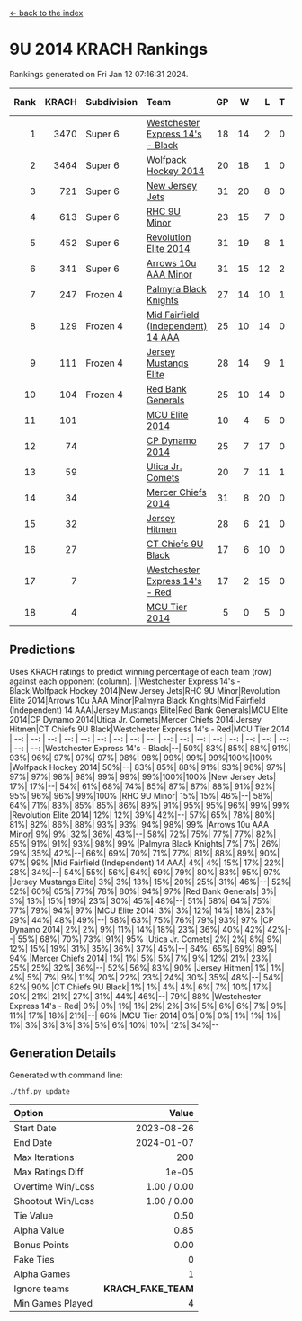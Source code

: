 [<- back to the index](readme.md)
# 9U 2014 KRACH Rankings
Rankings generated on Fri Jan 12 07:16:31 2024.

Rank|KRACH|Subdivision|Team|GP|W|L|T|OTW|OTL|SoS|Exp Wins|Win Diff
---:|---:|:---|:---|---:|---:|---:|---:|---:|---:|---:|---:|---:
1|3470|Super 6|[Westchester Express 14's - Black](https://gamesheetstats.com/seasons/3664/teams/140873/schedule)|18|14|2|0|2|0|606|16.8|-0.0
2|3464|Super 6|[Wolfpack Hockey 2014](https://gamesheetstats.com/seasons/3664/teams/140871/schedule)|20|18|1|0|0|1|543|18.8|-0.0
3|721|Super 6|[New Jersey Jets](https://gamesheetstats.com/seasons/3664/teams/140881/schedule)|31|20|8|0|3|0|592|23.9|0.0
4|613|Super 6|[RHC 9U Minor](https://gamesheetstats.com/seasons/3664/teams/140876/schedule)|23|15|7|0|1|0|627|16.9|0.0
5|452|Super 6|[Revolution Elite 2014](https://gamesheetstats.com/seasons/3664/teams/140880/schedule)|31|19|8|1|2|1|333|22.4|0.0
6|341|Super 6|[Arrows 10u AAA Minor](https://gamesheetstats.com/seasons/3664/teams/140872/schedule)|31|15|12|2|0|2|804|16.9|0.0
7|247|Frozen 4|[Palmyra Black Knights](https://gamesheetstats.com/seasons/3664/teams/140875/schedule)|27|14|10|1|1|1|458|16.4|0.0
8|129|Frozen 4|[Mid Fairfield (Independent) 14 AAA](https://gamesheetstats.com/seasons/3664/teams/140878/schedule)|25|10|14|0|1|0|732|11.9|0.0
9|111|Frozen 4|[Jersey Mustangs Elite](https://gamesheetstats.com/seasons/3664/teams/140888/schedule)|28|14|9|1|1|3|183|16.4|0.0
10|104|Frozen 4|[Red Bank Generals](https://gamesheetstats.com/seasons/3664/teams/140883/schedule)|25|10|14|0|0|1|478|10.9|0.0
11|101||[MCU Elite 2014](https://gamesheetstats.com/seasons/3664/teams/140874/schedule)|10|4|5|0|0|1|1296|4.9|0.0
12|74||[CP Dynamo 2014](https://gamesheetstats.com/seasons/3664/teams/140877/schedule)|25|7|17|0|0|1|738|7.9|0.0
13|59||[Utica Jr. Comets](https://gamesheetstats.com/seasons/3664/teams/140884/schedule)|20|7|11|1|0|1|500|8.4|0.0
14|34||[Mercer Chiefs 2014](https://gamesheetstats.com/seasons/3664/teams/140885/schedule)|31|8|20|0|1|2|203|9.9|0.0
15|32||[Jersey Hitmen](https://gamesheetstats.com/seasons/3664/teams/140879/schedule)|28|6|21|0|1|0|522|7.9|0.0
16|27||[CT Chiefs 9U Black](https://gamesheetstats.com/seasons/3664/teams/140886/schedule)|17|6|10|0|1|0|156|7.9|0.0
17|7||[Westchester Express 14's - Red](https://gamesheetstats.com/seasons/3664/teams/140887/schedule)|17|2|15|0|0|0|131|2.9|0.0
18|4||[MCU Tier 2014](https://gamesheetstats.com/seasons/3664/teams/140882/schedule)|5|0|5|0|0|0|252|0.9|0.0

## Predictions
Uses KRACH ratings to predict winning percentage of each team (row) against each opponent (column).
||Westchester Express 14's - Black|Wolfpack Hockey 2014|New Jersey Jets|RHC 9U Minor|Revolution Elite 2014|Arrows 10u AAA Minor|Palmyra Black Knights|Mid Fairfield (Independent) 14 AAA|Jersey Mustangs Elite|Red Bank Generals|MCU Elite 2014|CP Dynamo 2014|Utica Jr. Comets|Mercer Chiefs 2014|Jersey Hitmen|CT Chiefs 9U Black|Westchester Express 14's - Red|MCU Tier 2014
| --: | --: | --: | --: | --: | --: | --: | --: | --: | --: | --: | --: | --: | --: | --: | --: | --: | --: | --: 
|Westchester Express 14's - Black|--| 50%| 83%| 85%| 88%| 91%| 93%| 96%| 97%| 97%| 97%| 98%| 98%| 99%| 99%| 99%|100%|100%
|Wolfpack Hockey 2014| 50%|--| 83%| 85%| 88%| 91%| 93%| 96%| 97%| 97%| 97%| 98%| 98%| 99%| 99%| 99%|100%|100%
|New Jersey Jets| 17%| 17%|--| 54%| 61%| 68%| 74%| 85%| 87%| 87%| 88%| 91%| 92%| 95%| 96%| 96%| 99%|100%
|RHC 9U Minor| 15%| 15%| 46%|--| 58%| 64%| 71%| 83%| 85%| 85%| 86%| 89%| 91%| 95%| 95%| 96%| 99%| 99%
|Revolution Elite 2014| 12%| 12%| 39%| 42%|--| 57%| 65%| 78%| 80%| 81%| 82%| 86%| 88%| 93%| 93%| 94%| 98%| 99%
|Arrows 10u AAA Minor|  9%|  9%| 32%| 36%| 43%|--| 58%| 72%| 75%| 77%| 77%| 82%| 85%| 91%| 91%| 93%| 98%| 99%
|Palmyra Black Knights|  7%|  7%| 26%| 29%| 35%| 42%|--| 66%| 69%| 70%| 71%| 77%| 81%| 88%| 89%| 90%| 97%| 99%
|Mid Fairfield (Independent) 14 AAA|  4%|  4%| 15%| 17%| 22%| 28%| 34%|--| 54%| 55%| 56%| 64%| 69%| 79%| 80%| 83%| 95%| 97%
|Jersey Mustangs Elite|  3%|  3%| 13%| 15%| 20%| 25%| 31%| 46%|--| 52%| 52%| 60%| 65%| 77%| 78%| 80%| 94%| 97%
|Red Bank Generals|  3%|  3%| 13%| 15%| 19%| 23%| 30%| 45%| 48%|--| 51%| 58%| 64%| 75%| 77%| 79%| 94%| 97%
|MCU Elite 2014|  3%|  3%| 12%| 14%| 18%| 23%| 29%| 44%| 48%| 49%|--| 58%| 63%| 75%| 76%| 79%| 93%| 97%
|CP Dynamo 2014|  2%|  2%|  9%| 11%| 14%| 18%| 23%| 36%| 40%| 42%| 42%|--| 55%| 68%| 70%| 73%| 91%| 95%
|Utica Jr. Comets|  2%|  2%|  8%|  9%| 12%| 15%| 19%| 31%| 35%| 36%| 37%| 45%|--| 64%| 65%| 69%| 89%| 94%
|Mercer Chiefs 2014|  1%|  1%|  5%|  5%|  7%|  9%| 12%| 21%| 23%| 25%| 25%| 32%| 36%|--| 52%| 56%| 83%| 90%
|Jersey Hitmen|  1%|  1%|  4%|  5%|  7%|  9%| 11%| 20%| 22%| 23%| 24%| 30%| 35%| 48%|--| 54%| 82%| 90%
|CT Chiefs 9U Black|  1%|  1%|  4%|  4%|  6%|  7%| 10%| 17%| 20%| 21%| 21%| 27%| 31%| 44%| 46%|--| 79%| 88%
|Westchester Express 14's - Red|  0%|  0%|  1%|  1%|  2%|  2%|  3%|  5%|  6%|  6%|  7%|  9%| 11%| 17%| 18%| 21%|--| 66%
|MCU Tier 2014|  0%|  0%|  0%|  1%|  1%|  1%|  1%|  3%|  3%|  3%|  3%|  5%|  6%| 10%| 10%| 12%| 34%|--

## Generation Details

Generated with command line:
```
./thf.py update
```

| Option | Value |
| :----- | ----: |
| Start Date | 2023-08-26 |
| End Date | 2024-01-07 |
| Max Iterations | 200 |
| Max Ratings Diff | 1e-05 |
| Overtime Win/Loss | 1.00 / 0.00 |
| Shootout Win/Loss | 1.00 / 0.00 |
| Tie Value | 0.50 |
| Alpha Value | 0.85 |
| Bonus Points | 0.00 |
| Fake Ties | 0 |
| Alpha Games | 1 |
| Ignore teams | __KRACH_FAKE_TEAM__ |
| Min Games Played | 4 |

